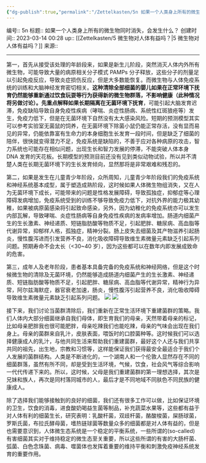 ```yaml
---
{"dg-publish":true,"permalink":"/Zettelkasten/5n 如果一个人类身上所有的微生物同时消失，会发生什么？/","dgPassFrontmatter":true}
---
```


编号:: 5n
标题:: 如果一个人类身上所有的微生物同时消失，会发生什么？
创建时间:: 2023-03-14 00:28
up:: [[Zettelkasten/5 微生物对人体有益吗？\|5 微生物对人体有益吗？]]
来源:: 

---
第一，首先从接受该处理的年龄段来，如果是新生儿阶段，突然消灭人体内外所有微生物，可能导致大量的病原相关分子模式 PAMPs 分子释放，这些分子的剂量足以引起免疫反应，导致炎症损伤反应，但是大多数能恢复。而微生物与人体免疫系统的训练和大脑神经发育密切相关。**这种清除全部细菌的婴儿如果在正常环境下抚育仍然能够重新通过饮食玩耍等行为获得新的微生物群落，不影响健康（此种情况将另做讨论）。先重点解释如果长期隔离在无菌环境下抚育**，可能引起大脑发育迟滞，免疫缺陷导致自身免疫性疾病（哮喘、炎症性肠病、系统性红斑狼疮等）发生，免疫力低下，但是在无菌环境下自然没有太大感染风险。短期的预测模型其实可以参考实验室无菌鼠的饲养，在无菌环境下除菌小鼠仍能正常存活，没有显而易见的异常，仍能依靠富有生命力的本身细胞生长发育一段时间，但是缺乏了细菌的陪伴，很快就变得潜力不足，免疫系统是缺陷的，不善于应对各种病原的攻击，智力系统也可能存在相似问题，出现生长和智力发展的停滞，不能突破人体本身 DNA 发育的天花板。长期模型的预测目前还没有见到类似动物试验，所以并不清楚人类在长期无菌环境下的生长发育倾向，显然那将是非常艰难和残忍的。

第二，如果是发生在儿童青少年阶段，众所周知，儿童青少年阶段我们的免疫系统和神经系统基本成型，属于塑造成熟阶段，这时候如果人体微生物组消失，又在人为无菌环境下成长，可能带来的问题是性格发展障碍，导致孤独症，抑郁症等心理障碍发病增加，免疫系统受到的训练不够导致免疫力低下，对抗外界的能力极其幼稚，如果被病原菌感染将引起致命感染，另外，因为幼稚化的免疫系统亦可以发生内部瓦解，导致哮喘、炎症性肠病等自身免疫性疾病的发病率增加。肠道内细菌产生的生长激素、神经递质、短链脂肪酸等物质不足，引起肥胖、糖尿病、高血脂等代谢异常，抑郁样人格，孤独症，精神分裂。肠上皮失去细菌及其产物滋养引起肠炎，慢性腹泻进而引发营养不良，消化吸收障碍导致维生素微量元素缺乏引起系列问题。预期寿命不会太长（<30~40 岁），因为这些都可以在数年内即发展成致命的危害。

第三，成年人及老年阶段，患者基本具备完备的免疫系统和神经网络，但是这个时候微生物的清除及无菌环境，仍然能够造成肠道内细菌产生的生长激素、神经递质、短链脂肪酸等物质不足，引起肥胖、糖尿病、高血脂等代谢异常，精神行为异常，阿尔兹海默症，器官衰老加速，肠炎，慢性腹泻引起营养不良，消化吸收障碍导致维生素微量元素缺乏引起系列问题。
![](https://secure2.wostatic.cn/static/49MNWJREHZawqscDt5ygNF/ac70ad9267c53cf924ae87134ad004e3.jpeg?auth_key=1648215519-mvPXtkcZK9GoahdyE1fCgK-0-9b6ce2d52ffe043499f2d90d0ff9c455)
![](https://secure2.wostatic.cn/static/49MNWJREHZawqscDt5ygNF/ac70ad9267c53cf924ae87134ad004e3.jpeg)

接下来，我们讨论当菌群清除后，我们重新在正常生活环境下重建菌群的策略。我们人体内大部分细菌继承自我们母体，即生育我们的母亲，天然带着母亲的标记，比如母亲肥胖我也很可能肥胖，母亲吃辣我们也能吃辣，母亲的气味会出现在我们身上。母亲的菌群来自乳汁，皮肤表面，喂饭时的口腔菌种等。这时候我们可以选择健康成人的乳汁，与他共同生活来帮助我们重建菌群，最好这个人还与我们共享共同的祖先，出生地，宗教和习惯等，这样能保证我们获得最安全最适合于我们个人发展的菌群结构。人类是不断进化的，一个湖南人和一个伦敦人显然存在不同的细菌群落，虽然有所不同，却是受到生活环境，气候，饮食，社会风气等综合影响一代代传递下来的。所以，这时候，父母是我们重建菌群的第一理想选择，其次是兄妹和族人，再次是同村落同城市的人，最后才是不同地域不同肤色不同民族的健康成人。

除了选择我们能够接触到的良好的细菌，我们还有很多工作可以做，比如保证环境的卫生，饮食的消毒，进食酸奶喝益生菌等制品，补充蔬菜水果等，这些都有益于对人体有利的细菌生长，研究表明：乳酸杆菌，双歧杆菌，酪酸梭菌，屎肠球菌，罗斯氏菌，布拉氏酵母菌，嗜热链球菌等数量众多的细菌都是对人体有益的，但是也需要意识到，人体微生态系统是一个稳定的平衡系统，一些所谓的(so-called)有害细菌其实对于维持稳定的微生态至关重要，所以这些所谓的有害的大肠杆菌、弧菌、白色念珠菌、病毒、噬菌体也发挥着重要的维持平衡和刺激免疫神经系统发育的重要作用。